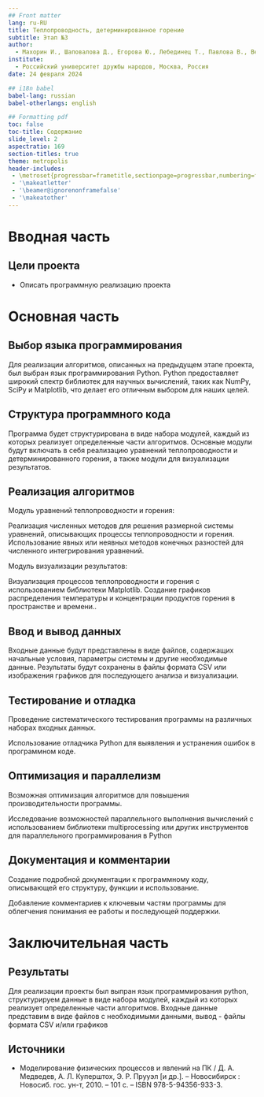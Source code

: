 ```yaml
---
## Front matter
lang: ru-RU
title: Теплопроводность, детерминированное горение
subtitle: Этап №3
author:
  - Махорин И., Шаповалова Д., Егорова Ю., Лебединец Т., Павлова В., Великоднева Е.
institute:
  - Российский университет дружбы народов, Москва, Россия
date: 24 февраля 2024

## i18n babel
babel-lang: russian
babel-otherlangs: english

## Formatting pdf
toc: false
toc-title: Содержание
slide_level: 2
aspectratio: 169
section-titles: true
theme: metropolis
header-includes:
 - \metroset{progressbar=frametitle,sectionpage=progressbar,numbering=fraction}
 - '\makeatletter'
 - '\beamer@ignorenonframefalse'
 - '\makeatother'
---
```


# Вводная часть

## Цели проекта

- Описать программную реализацию проекта


# Основная часть

## Выбор языка программирования

Для реализации алгоритмов, описанных на предыдущем этапе проекта, был выбран язык программирования Python. Python предоставляет широкий спектр библиотек для научных вычислений, таких как NumPy, SciPy и Matplotlib, что делает его отличным выбором для наших целей.

## Структура программного кода

Программа будет структурирована в виде набора модулей, каждый из которых реализует определенные части алгоритмов. Основные модули будут включать в себя реализацию уравнений теплопроводности и детерминированного горения, а также модули для визуализации результатов.


## Реализация алгоритмов

Модуль уравнений теплопроводности и горения:

Реализация численных методов для решения размерной системы уравнений, описывающих процессы теплопроводности и горения.
Использование явных или неявных методов конечных разностей для численного интегрирования уравнений.

Модуль визуализации результатов:

Визуализация процессов теплопроводности и горения с использованием библиотеки Matplotlib.
Создание графиков распределения температуры и концентрации продуктов горения в пространстве и времени..


## Ввод и вывод данных

Входные данные будут представлены в виде файлов, содержащих начальные условия, параметры системы и другие необходимые данные.
Результаты будут сохранены в файлы формата CSV или изображения графиков для последующего анализа и визуализации.


## Тестирование и отладка

Проведение систематического тестирования программы на различных наборах входных данных.

Использование отладчика Python для выявления и устранения ошибок в программном коде.

## Оптимизация и параллелизм

Возможная оптимизация алгоритмов для повышения производительности программы.

Исследование возможностей параллельного выполнения вычислений с использованием библиотеки multiprocessing или других инструментов для параллельного программирования в Python

## Документация и комментарии 

Создание подробной документации к программному коду, описывающей его структуру, функции и использование.

Добавление комментариев к ключевым частям программы для облегчения понимания ее работы и последующей поддержки.



# Заключительная часть

## Результаты

Для реализации проекты был выпран язык программирования python, структурируем данные в виде набора модулей, каждый из которых реализует определенные части алгоритмов. Входные данные представим в виде файлов с необходимыми данными, вывод - файлы формата CSV и/или графиков


## Источники

- Моделирование физических процессов и явлений на ПК / Д. А. Медведев, А. Л. Куперштох, Э. Р. Прууэл [и др.]. – Новосибирск : Новосиб. гос. ун-т, 2010. – 101 с. – ISBN 978-5-94356-933-3.
